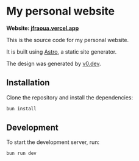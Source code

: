 # My personal website

**Website: [jfraoua.vercel.app](https://www.jfraoua.vercel.app/)**

This is the source code for my personal website.

It is built using [Astro](https://astro.build/), a static site generator.

The design was generated by [v0.dev](https://v0.dev/).

## Installation

Clone the repository and install the dependencies:
```bash
bun install
```

## Development

To start the development server, run:
```bash
bun run dev
```
